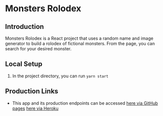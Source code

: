# Monsters Rolodex

## Introduction
Monsters Rolodex is a React project that uses a random name and image generator to build a rolodex of fictional monsters. From the page, you can search for your desired monster.

## Local Setup
1. In the project directory, you can run `yarn start`

## Production Links
- This app and its production endpoints can be accessed [here via GitHub pages]() [here via Heroku](https://whispering-citadel-06941.herokuapp.com/)